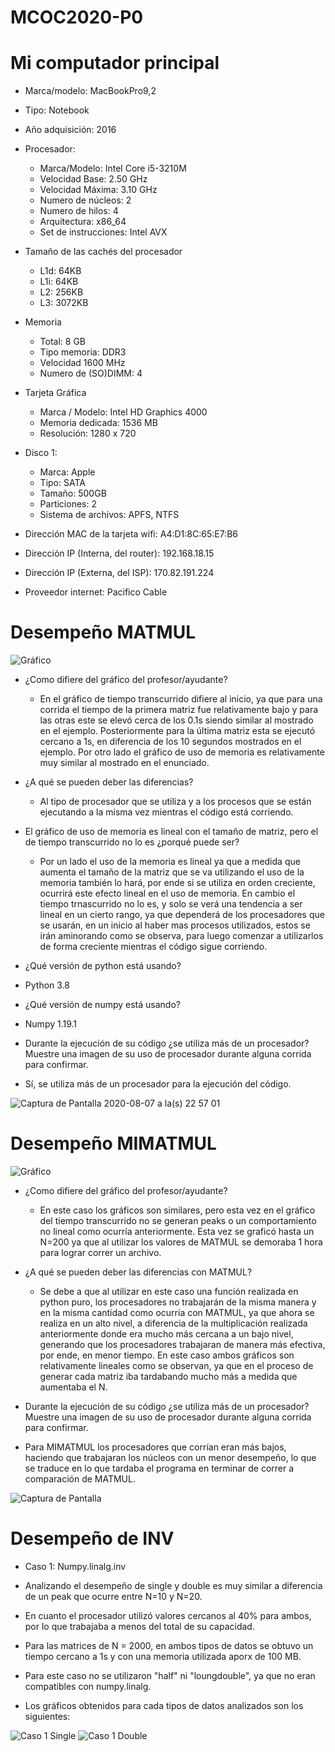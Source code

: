 # MCOC2020-P0

# Mi computador principal

* Marca/modelo: MacBookPro9,2
* Tipo: Notebook
* Año adquisición: 2016
* Procesador:
  * Marca/Modelo: Intel Core i5-3210M
  * Velocidad Base: 2.50 GHz
  * Velocidad Máxima: 3.10 GHz
  * Numero de núcleos: 2
  * Numero de hilos: 4
  * Arquitectura: x86_64
  * Set de instrucciones: Intel AVX
* Tamaño de las cachés del procesador
  * L1d: 64KB
  * L1i: 64KB
  * L2: 256KB
  * L3: 3072KB
* Memoria 
  * Total: 8 GB
  * Tipo memoria: DDR3
  * Velocidad 1600 MHz
  * Numero de (SO)DIMM: 4
* Tarjeta Gráfica
  * Marca / Modelo: Intel HD Graphics 4000
  * Memoria dedicada: 1536 MB
  * Resolución: 1280 x 720
* Disco 1: 
  * Marca: Apple
  * Tipo: SATA
  * Tamaño: 500GB
  * Particiones: 2
  * Sistema de archivos: APFS, NTFS
  
* Dirección MAC de la tarjeta wifi: A4:D1:8C:65:E7:B6
* Dirección IP (Interna, del router): 192.168.18.15
* Dirección IP (Externa, del ISP): 170.82.191.224
* Proveedor internet: Pacifico Cable

# Desempeño MATMUL

![Gráfico](https://user-images.githubusercontent.com/69275311/89700720-7d145a00-d8fe-11ea-88bc-e37b907ef8e4.png)

* ¿Como difiere del gráfico del profesor/ayudante? 
  * En el gráfico de tiempo transcurrido difiere al inicio, ya que para una corrida el tiempo de la primera matriz fue relativamente bajo y para las otras este se elevó cerca de los 0.1s siendo similar al mostrado en el ejemplo. Posteriormente para la última matriz esta se ejecutó cercano a 1s, en diferencia de los 10 segundos mostrados en el ejemplo. Por otro lado el gráfico de uso de memoria es relativamente muy similar al mostrado en el enunciado.

* ¿A qué se pueden deber las diferencias?
  * Al tipo de procesador que se utiliza y a los procesos que se están ejecutando a la misma vez mientras el código está corriendo.
  
* El gráfico de uso de memoria es lineal con el tamaño de matriz, pero el de tiempo transcurrido no lo es ¿porqué puede ser? 
  * Por un lado el uso de la memoria es lineal ya que a medida que aumenta el tamaño de la matriz que se va utilizando el uso de la memoria también lo hará, por ende si se utiliza en orden creciente, ocurrirá este efecto lineal en el uso de memoria. En cambio el tiempo trnascurrido no lo es, y solo se verá una tendencia a ser lineal en un cierto rango, ya que dependerá de los procesadores que se usarán, en un inicio al haber mas procesos utilizados, estos se irán aminorando como se observa, para luego comenzar a utilizarlos de forma creciente mientras el código sigue corriendo.
  
* ¿Qué versión de python está usando?
 * Python 3.8

* ¿Qué versión de numpy está usando?
 * Numpy 1.19.1

* Durante la ejecución de su código ¿se utiliza más de un procesador? Muestre una imagen de su uso de procesador durante alguna corrida para confirmar.
 * Sí, se utiliza más de un procesador para la ejecución del código.
 
  ![Captura de Pantalla 2020-08-07 a la(s) 22 57 01](https://user-images.githubusercontent.com/69275311/89701053-aa163c00-d901-11ea-9214-624a84d35450.png)

# Desempeño MIMATMUL

![Gráfico](https://user-images.githubusercontent.com/69275311/89853274-fca06400-db5e-11ea-8ff4-a9447caf243b.png)

* ¿Como difiere del gráfico del profesor/ayudante? 
  * En este caso los gráficos son similares, pero esta vez en el gráfico del tiempo transcurrido no se generan peaks o un comportamiento no lineal como ocurría anteriormente. Esta vez se graficó hasta un N=200 ya que al utilizar los valores de MATMUL se demoraba 1 hora para lograr correr un archivo.

* ¿A qué se pueden deber las diferencias con MATMUL?
  * Se debe a que al utilizar en este caso una función realizada en python puro, los procesadores no trabajarán de la misma manera y en la misma cantidad como ocurría con MATMUL, ya que ahora se realiza en un alto nivel, a diferencia de la multiplicación realizada anteriormente donde era mucho más cercana a un bajo nivel, generando que los procesadores trabajaran de manera más efectiva, por ende, en menor tiempo. En este caso ambos gráficos son relativamente lineales como se observan, ya que en el proceso de generar cada matriz iba tardabando mucho más a medida que aumentaba el N.

* Durante la ejecución de su código ¿se utiliza más de un procesador? Muestre una imagen de su uso de procesador durante alguna corrida para confirmar.
 * Para MIMATMUL los procesadores que corrían eran más bajos, haciendo que trabajaran los núcleos con un menor desempeño, lo que se traduce en lo que tardaba el programa en terminar de correr a comparación de MATMUL.
 
![Captura de Pantalla](https://user-images.githubusercontent.com/69275311/89854950-3ecba480-db63-11ea-9d4b-5bdd0d3918f7.png)

# Desempeño de INV
    
   * Caso 1: Numpy.linalg.inv
   - Analizando el desempeño de single y double es muy similar a diferencia de un peak que ocurre entre N=10 y N=20.
   - En cuanto el procesador utilizó valores cercanos al 40% para ambos, por lo que trabajaba a menos del total de su capacidad.
   - Para las matrices de N = 2000, en ambos tipos de datos se obtuvo un tiempo cercano a 1s y con una memoria utilizada aporx de 100 MB.   
   - Para este caso no se utilizaron "half" ni "loungdouble", ya que no eran compatibles con numpy.linalg.
    
   - Los gráficos obtenidos para cada tipos de datos analizados son los siguientes:
    
   ![Caso 1 Single](https://user-images.githubusercontent.com/69275311/90087522-035be200-dceb-11ea-9222-330354244140.png)
   ![Caso 1 Double](https://user-images.githubusercontent.com/69275311/90087544-12429480-dceb-11ea-8654-ea781788d53c.png)
